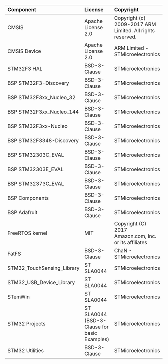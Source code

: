 | Component                       | License              | Copyright |
|:---------                       |:-------              |:----------|
| CMSIS                           | Apache License 2.0   | Copyright (c) 2009-2017 ARM Limited. All rights reserved. |
| CMSIS Device                    | Apache License 2.0   | ARM Limited - STMicroelectronics |
| STM32F3 HAL                     | BSD-3-Clause         | STMicroelectronics |
| BSP STM32F3-Discovery           | BSD-3-Clause         | STMicroelectronics |
| BSP STM32F3xx_Nucleo_32         | BSD-3-Clause         | STMicroelectronics |
| BSP STM32F3xx_Nucleo_144        | BSD-3-Clause         | STMicroelectronics |
| BSP STM32F3xx-Nucleo            | BSD-3-Clause         | STMicroelectronics |
| BSP STM32F3348-Discovery        | BSD-3-Clause         | STMicroelectronics |
| BSP STM32303C_EVAL              | BSD-3-Clause         | STMicroelectronics |
| BSP STM32303E_EVAL              | BSD-3-Clause         | STMicroelectronics |
| BSP STM32373C_EVAL              | BSD-3-Clause         | STMicroelectronics |
| BSP Components                  | BSD-3-Clause         | STMicroelectronics |
| BSP Adafruit                    | BSD-3-Clause         | STMicroelectronics |
| FreeRTOS kernel                 | MIT                  | Copyright (C) 2017 Amazon.com, Inc. or its affiliates |
| FatFS                           | BSD-3-Clause         | ChaN - STMicroelectronics |
| STM32_TouchSensing_Library      | ST SLA0044           | STMicroelectronics |
| STM32_USB_Device_Library        | ST SLA0044           | STMicroelectronics |
| STemWin                         | ST SLA0044           | STMicroelectronics |
| STM32 Projects                  | ST SLA0044 (BSD-3-Clause for basic Examples) | STMicroelectronics |
| STM32 Utilities                 | BSD-3-Clause         | STMicroelectronics |

